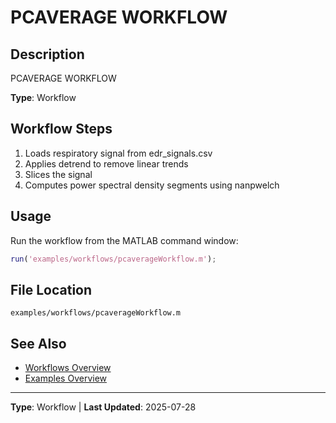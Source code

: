 # PCAVERAGE WORKFLOW

## Description

PCAVERAGE WORKFLOW

**Type**: Workflow

## Workflow Steps

1. Loads respiratory signal from edr_signals.csv
2. Applies detrend to remove linear trends
3. Slices the signal
4. Computes power spectral density segments using nanpwelch

## Usage

Run the workflow from the MATLAB command window:

```matlab
run('examples/workflows/pcaverageWorkflow.m');
```

## File Location

`examples/workflows/pcaverageWorkflow.m`

## See Also

- [Workflows Overview](README.md#workflows)
- [Examples Overview](README.md)

---

**Type**: Workflow | **Last Updated**: 2025-07-28
